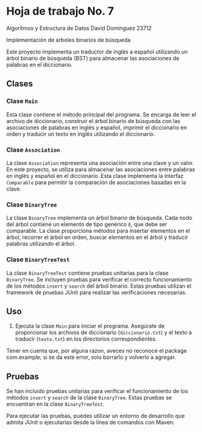 # Hoja de trabajo No. 7
Algoritmos y Estructura de Datos  David Dominguez 23712    

Implementación de árboles binarios de búsqueda

Este proyecto implementa un traductor de inglés a español utilizando un árbol binario de búsqueda (BST) para almacenar las asociaciones de palabras en el diccionario.

## Clases

### Clase `Main`

Esta clase contiene el método principal del programa. Se encarga de leer el archivo de diccionario, construir el árbol binario de búsqueda con las asociaciones de palabras en inglés y español, imprimir el diccionario en orden y traducir un texto en inglés utilizando el diccionario.

### Clase `Association`

La clase `Association` representa una asociación entre una clave y un valor. En este proyecto, se utiliza para almacenar las asociaciones entre palabras en inglés y español en el diccionario. Esta clase implementa la interfaz `Comparable` para permitir la comparación de asociaciones basadas en la clave.

### Clase `BinaryTree`

La clase `BinaryTree` implementa un árbol binario de búsqueda. Cada nodo del árbol contiene un elemento de tipo genérico `E`, que debe ser comparable. La clase proporciona métodos para insertar elementos en el árbol, recorrer el árbol en orden, buscar elementos en el árbol y traducir palabras utilizando el árbol.

### Clase `BinaryTreeTest`

La clase `BinaryTreeTest` contiene pruebas unitarias para la clase `BinaryTree`. Se incluyen pruebas para verificar el correcto funcionamiento de los métodos `insert` y `search` del árbol binario. Estas pruebas utilizan el framework de pruebas JUnit para realizar las verificaciones necesarias.

## Uso
1. Ejecuta la clase `Main` para iniciar el programa.
Asegúrate de proporcionar los archivos de diccionario (`diccionario.txt`) y el texto a traducir (`texto.txt`) en los directorios correspondientes.  

Tener en cuenta que, por alguna razon, aveces no reconoce el package com.example;
si se da este error, solo borrarlo y volverlo a agregar.


## Pruebas

Se han incluido pruebas unitarias para verificar el funcionamiento de los métodos `insert` y `search` de la clase `BinaryTree`. Estas pruebas se encuentran en la clase `BinaryTreeTest`.

Para ejecutar las pruebas, puedes utilizar un entorno de desarrollo que admita JUnit o ejecutarlas desde la línea de comandos con Maven:


